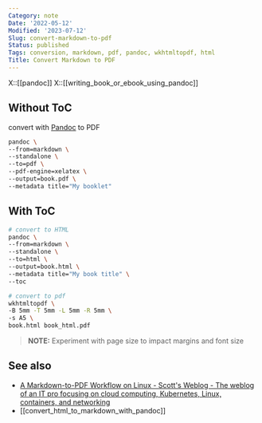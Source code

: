 ```yaml
---
Category: note
Date: '2022-05-12'
Modified: '2023-07-12'
Slug: convert-markdown-to-pdf
Status: published
Tags: conversion, markdown, pdf, pandoc, wkhtmltopdf, html
Title: Convert Markdown to PDF
---
```

X::[[pandoc]]
X::[[writing_book_or_ebook_using_pandoc]]

## Without ToC

convert with [Pandoc](https://pandoc.org/) to PDF

```sh
pandoc \
--from=markdown \
--standalone \
--to=pdf \
--pdf-engine=xelatex \
--output=book.pdf \
--metadata title="My booklet"
```

## With ToC

```sh
# convert to HTML
pandoc \
--from=markdown \
--standalone \
--to=html \
--output=book.html \
--metadata title="My book title" \
--toc

# convert to pdf
wkhtmltopdf \
-B 5mm -T 5mm -L 5mm -R 5mm \
-s A5 \
book.html book_html.pdf
```

> **NOTE:** Experiment with page size to impact margins and font size

## See also

- [A Markdown-to-PDF Workflow on Linux - Scott's Weblog - The weblog of an IT pro focusing on cloud computing, Kubernetes, Linux, containers, and networking](https://blog.scottlowe.org/2018/09/27/a-markdown-to-pdf-workflow-on-linux/)
- [[convert_html_to_markdown_with_pandoc]]
